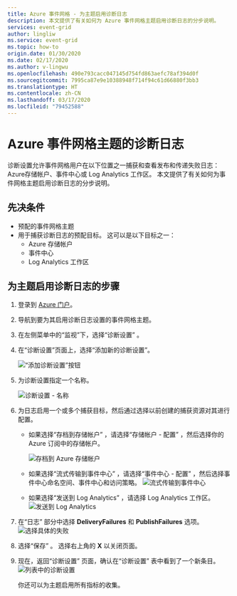 ```yaml
---
title: Azure 事件网格 - 为主题启用诊断日志
description: 本文提供了有关如何为 Azure 事件网格主题启用诊断日志的分步说明。
services: event-grid
author: lingliw
ms.service: event-grid
ms.topic: how-to
origin.date: 01/30/2020
ms.date: 02/17/2020
ms.author: v-lingwu
ms.openlocfilehash: 490e793cacc047145d754fd863aefc78af394d0f
ms.sourcegitcommit: 7995ca87e9e10388948f714f94c61d66880f3bb3
ms.translationtype: HT
ms.contentlocale: zh-CN
ms.lasthandoff: 03/17/2020
ms.locfileid: "79452588"
---
```

#  <a name="diagnostic-logs-for-an-azure-event-grid-topic"></a>Azure 事件网格主题的诊断日志
诊断设置允许事件网格用户在以下位置之一捕获和查看发布和传递失败日志：Azure存储帐户、事件中心或 Log Analytics 工作区。 本文提供了有关如何为事件网格主题启用诊断日志的分步说明。

## <a name="prerequisites"></a>先决条件

- 预配的事件网格主题
- 用于捕获诊断日志的预配目标。 这可以是以下目标之一：
    - Azure 存储帐户
    - 事件中心
    - Log Analytics 工作区


## <a name="steps-for-enabling-diagnostic-logs-for-a-topic"></a>为主题启用诊断日志的步骤

1. 登录到 [Azure 门户](https://portal.azure.cn)。
2. 导航到要为其启用诊断日志设置的事件网格主题。 
3. 在左侧菜单中的“监视”下，选择“诊断设置”   。
4. 在“诊断设置”页面上，选择“添加新的诊断设置”。   
    
    ![“添加诊断设置”按钮](./media/enable-diagnostic-logs-topic/diagnostic-settings-add.png)
5. 为诊断设置指定一个名称。  

    ![诊断设置 - 名称](./media/enable-diagnostic-logs-topic/diagnostic-settings-name.png)     
6. 为日志启用一个或多个捕获目标，然后通过选择以前创建的捕获资源对其进行配置。 
    - 如果选择“存档到存储帐户”  ，请选择“存储帐户 - 配置”  ，然后选择你的 Azure 订阅中的存储帐户。 

        ![存档到 Azure 存储帐户](./media/enable-diagnostic-logs-topic/archive-storage.png)
    - 如果选择“流式传输到事件中心”  ，请选择“事件中心 - 配置”  ，然后选择事件中心命名空间、事件中心和访问策略。 
        ![流式传输到事件中心](./media/enable-diagnostic-logs-topic/archive-event-hub.png)
    - 如果选择“发送到 Log Analytics”  ，请选择 Log Analytics 工作区。
        ![发送到 Log Analytics](./media/enable-diagnostic-logs-topic/send-log-analytics.png)
7. 在“日志”  部分中选择 **DeliveryFailures** 和 **PublishFailures** 选项。 
    ![选择具体的失败](./media/enable-diagnostic-logs-topic/log-failures.png)
8. 选择“保存”  。 选择右上角的 **X** 以关闭页面。 
9. 现在，返回“诊断设置”  页面，确认在“诊断设置”  表中看到了一个新条目。 
    ![列表中的诊断设置](./media/enable-diagnostic-logs-topic/diagnostic-setting-list.png)

     你还可以为主题启用所有指标的收集。 

